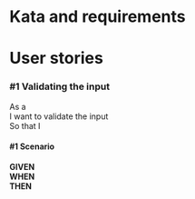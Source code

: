 # Kata and requirements

# User stories
### #1 Validating the input
As a  
I want to validate the input  
So that I

#### #1 Scenario
**GIVEN**  
**WHEN**  
**THEN** 